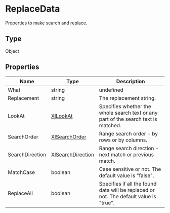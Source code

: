 # ReplaceData

Properties to make search and replace.

## Type

Object

## Properties

| Name | Type | Description |
| ---- | ---- | ----------- |
| What | string | undefined | The data to search for. |
| Replacement | string | The replacement string. |
| LookAt | [XlLookAt](../../Enumeration/XlLookAt.md) | Specifies whether the whole search text or any part of the search text is matched. |
| SearchOrder | [XlSearchOrder](../../Enumeration/XlSearchOrder.md) | Range search order - by rows or by columns. |
| SearchDirection | [XlSearchDirection](../../Enumeration/XlSearchDirection.md) | Range search direction - next match or previous match. |
| MatchCase | boolean | Case sensitive or not. The default value is "false". |
| ReplaceAll | boolean | Specifies if all the found data will be replaced or not. The default value is "true". |
